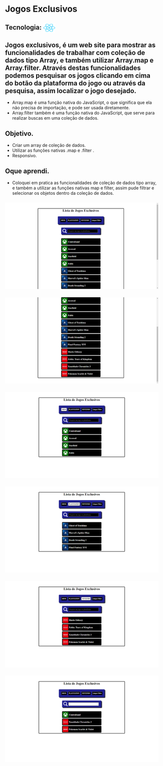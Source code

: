 # Jogos Exclusivos

## Tecnologia: <img align="center" alt="React" height="30" width="40" src="https://raw.githubusercontent.com/devicons/devicon/master/icons/react/react-original.svg">

## Jogos exclusivos, é um web site para mostrar as funcionalidades de trabalhar com coleção de dados tipo Array, e também utilizar Array.map e Array.filter. Através destas funcionalidades podemos pesquisar os jogos clicando em cima do botão da plataforma do jogo ou através da pesquisa, assim localizar o jogo desejado.
- Array.map é uma função nativa do JavaScript, o que significa que ela não precisa de importação, e pode ser usada diretamente.
- Array.filter também é uma função nativa do JavaScript, que serve para realizar buscas em uma coleção de dados.


## Objetivo.
- Criar um array de coleção de dados.
- Utilizar as funções nativas .map e .filter .
- Responsivo.

## Oque aprendi.
- Coloquei em pratica as funcionalidades de coleção de dados tipo array, e também a utilizar as funções nativas map e filter, assim pude filtrar e selecionar os objetos dentro da coleção de dados.

### ![Alt text](public/imagem1.png)
### ![Alt text](public/imagem2.png)
### ![Alt text](public/imagem3.png)
### ![Alt text](public/imagem4.png)
### ![Alt text](public/imagem5.png)
### ![Alt text](public/imagem6.png)
